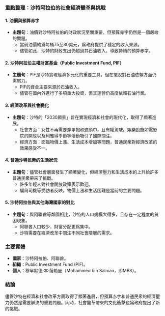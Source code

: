 ### 重點整理：沙特阿拉伯的社會經濟變革與挑戰

#### 1. 油價與預算赤字
- **主題句**：油價對沙特阿拉伯的財政狀況至關重要，但預算赤字仍然是一個嚴峻的問題。  
  - 當前油價約爲每桶75至80美元，爲政府提供了穩定的收入來源。
  - 儘管如此，沙特的財政支出仍超過其石油收入，導致持續的預算赤字。

#### 2. 沙特阿拉伯主權財富基金（Public Investment Fund, PIF）
- **主題句**：PIF是沙特實現經濟多元化的重要工具，但在擺脫對石油依賴方面仍需努力。  
  - PIF的資金主要來源於石油收入。
  - 儘管在國內外進行了多項重大投資，但其運營仍高度依賴石油行業。

#### 3. 經濟改革與社會變化
- **主題句**：沙特的「2030願景」旨在實現經濟和社會的現代化，取得了顯著進展。  
  - 社會方面：女性不再需要穿罩袍和遮頭巾，且有權駕駛。娛樂設施如電影院的開放以及利雅得季節等活動吸引了國際關注。
  - 經濟方面：面臨物價上漲、生活成本增加等問題，普通民衆對經濟改革的效果感受不一。

#### 4. 普通沙特民衆的生活狀況
- **主題句**：儘管社會層面發生了顯著變化，但經濟壓力和生活成本的上升給許多普通民衆帶來了挑戰。  
  - 許多年輕人對社會開放政策表示歡迎。
  - 騙局司機等受訪者反映，物價上漲和生活困難是當前的主要問題。

#### 5. 沙特阿拉伯與其他海灣國家的對比
- **主題句**：與阿聯酋等鄰國相比，沙特的人口規模大得多，且存在一定程度的貧困現象。  
  - 阿聯酋人口較少，財富分配更爲集中。
  - 沙特需要在經濟改革中關注不同社會階層的需求。

### 主要實體
- **國家**：沙特阿拉伯、阿聯酋。
- **組織**：Public Investment Fund (PIF)。
- **個人**：穆罕默德·本·薩勒曼（Mohammed bin Salman，即MBS）。

### 結論
儘管沙特在經濟和社會改革方面取得了顯著進展，但預算赤字和普通民衆的經濟壓力仍然是需要解決的重要問題。同時，社會變革帶來的文化衝擊也爲政府提出了新的挑戰。